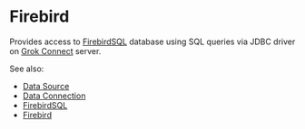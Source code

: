 <!-- TITLE: Firebird -->
<!-- SUBTITLE: -->

# Firebird

Provides access to [FirebirdSQL](https://firebirdsql.org/) database
using SQL queries via JDBC driver on [Grok Connect](data-source.md) server. 

See also:

  * [Data Source](data-source.md)
  * [Data Connection](data-connection.md)
  * [FirebirdSQL](https://firebirdsql.org/)
  * [Firebird](https://en.wikipedia.org/wiki/Firebird)
